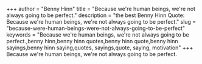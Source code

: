 +++
author = "Benny Hinn"
title = "Because we're human beings, we're not always going to be perfect."
description = "the best Benny Hinn Quote: Because we're human beings, we're not always going to be perfect."
slug = "because-were-human-beings-were-not-always-going-to-be-perfect"
keywords = "Because we're human beings, we're not always going to be perfect.,benny hinn,benny hinn quotes,benny hinn quote,benny hinn sayings,benny hinn saying,quotes, sayings,quote, saying, motivation"
+++
Because we're human beings, we're not always going to be perfect.
